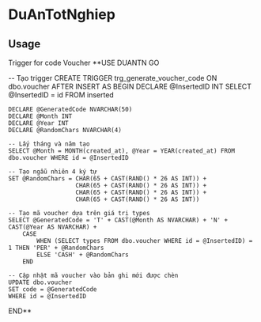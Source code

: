 # DuAnTotNghiep

## Usage
Trigger for code Voucher
**USE DUANTN
GO

-- Tạo trigger
CREATE TRIGGER trg_generate_voucher_code
ON dbo.voucher
AFTER INSERT
AS
BEGIN
    DECLARE @InsertedID INT
    SELECT @InsertedID = id FROM inserted

    DECLARE @GeneratedCode NVARCHAR(50)
    DECLARE @Month INT
    DECLARE @Year INT
    DECLARE @RandomChars NVARCHAR(4)

    -- Lấy tháng và năm tạo
    SELECT @Month = MONTH(created_at), @Year = YEAR(created_at) FROM dbo.voucher WHERE id = @InsertedID

    -- Tạo ngẫu nhiên 4 ký tự
    SET @RandomChars = CHAR(65 + CAST(RAND() * 26 AS INT)) +
                       CHAR(65 + CAST(RAND() * 26 AS INT)) +
                       CHAR(65 + CAST(RAND() * 26 AS INT)) +
                       CHAR(65 + CAST(RAND() * 26 AS INT))

    -- Tạo mã voucher dựa trên giá trị types
    SELECT @GeneratedCode = 'T' + CAST(@Month AS NVARCHAR) + 'N' + CAST(@Year AS NVARCHAR) +
        CASE 
            WHEN (SELECT types FROM dbo.voucher WHERE id = @InsertedID) = 1 THEN 'PER' + @RandomChars
            ELSE 'CASH' + @RandomChars
        END

    -- Cập nhật mã voucher vào bản ghi mới được chèn
    UPDATE dbo.voucher
    SET code = @GeneratedCode
    WHERE id = @InsertedID
END**
